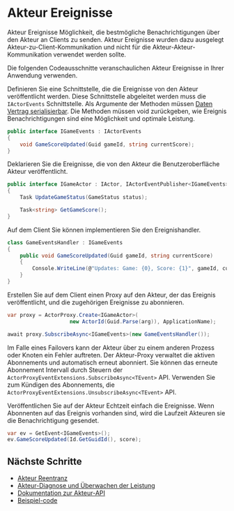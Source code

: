 <properties
   pageTitle="Zuverlässigen Akteuren Ereignisse | Microsoft Azure"
   description="Einführung in Ereignisse für Dienst Fabric zuverlässigen Akteuren dar."
   services="service-fabric"
   documentationCenter=".net"
   authors="vturecek"
   manager="timlt"
   editor=""/>

<tags
   ms.service="service-fabric"
   ms.devlang="dotnet"
   ms.topic="article"
   ms.tgt_pltfrm="NA"
   ms.workload="NA"
   ms.date="08/30/2016"
   ms.author="amanbha"/>


# <a name="actor-events"></a>Akteur Ereignisse
Akteur Ereignisse Möglichkeit, die bestmögliche Benachrichtigungen über den Akteur an Clients zu senden. Akteur Ereignisse wurden dazu ausgelegt Akteur-zu-Client-Kommunikation und nicht für die Akteur-Akteur-Kommunikation verwendet werden sollte.

Die folgenden Codeausschnitte veranschaulichen Akteur Ereignisse in Ihrer Anwendung verwenden.

Definieren Sie eine Schnittstelle, die die Ereignisse von den Akteur veröffentlicht werden. Diese Schnittstelle abgeleitet werden muss die `IActorEvents` Schnittstelle. Als Argumente der Methoden müssen [Daten Vertrag serialisierbar](service-fabric-reliable-actors-notes-on-actor-type-serialization.md). Die Methoden müssen void zurückgeben, wie Ereignis Benachrichtigungen sind eine Möglichkeit und optimale Leistung.

```csharp
public interface IGameEvents : IActorEvents
{
    void GameScoreUpdated(Guid gameId, string currentScore);
}
```

Deklarieren Sie die Ereignisse, die von den Akteur die Benutzeroberfläche Akteur veröffentlicht.

```csharp
public interface IGameActor : IActor, IActorEventPublisher<IGameEvents>
{
    Task UpdateGameStatus(GameStatus status);

    Task<string> GetGameScore();
}
```

Auf dem Client Sie können implementieren Sie den Ereignishandler.

```csharp
class GameEventsHandler : IGameEvents
{
    public void GameScoreUpdated(Guid gameId, string currentScore)
    {
        Console.WriteLine(@"Updates: Game: {0}, Score: {1}", gameId, currentScore);
    }
}
```

Erstellen Sie auf dem Client einen Proxy auf den Akteur, der das Ereignis veröffentlicht, und die zugehörigen Ereignisse zu abonnieren.

```csharp
var proxy = ActorProxy.Create<IGameActor>(
                    new ActorId(Guid.Parse(arg)), ApplicationName);

await proxy.SubscribeAsync<IGameEvents>(new GameEventsHandler());
```

Im Falle eines Failovers kann der Akteur über zu einem anderen Prozess oder Knoten ein Fehler auftreten. Der Akteur-Proxy verwaltet die aktiven Abonnements und automatisch erneut abonniert. Sie können das erneute Abonnement Intervall durch Steuern der `ActorProxyEventExtensions.SubscribeAsync<TEvent>` API. Verwenden Sie zum Kündigen des Abonnements, die `ActorProxyEventExtensions.UnsubscribeAsync<TEvent>` API.

Veröffentlichen Sie auf der Akteur Echtzeit einfach die Ereignisse. Wenn Abonnenten auf das Ereignis vorhanden sind, wird die Laufzeit Akteuren sie die Benachrichtigung gesendet.

```csharp
var ev = GetEvent<IGameEvents>();
ev.GameScoreUpdated(Id.GetGuidId(), score);
```

## <a name="next-steps"></a>Nächste Schritte
 - [Akteur Reentranz](service-fabric-reliable-actors-reentrancy.md)
 - [Akteur-Diagnose und Überwachen der Leistung](service-fabric-reliable-actors-diagnostics.md)
 - [Dokumentation zur Akteur-API](https://msdn.microsoft.com/library/azure/dn971626.aspx)
 - [Beispiel-code](https://github.com/Azure/servicefabric-samples)
